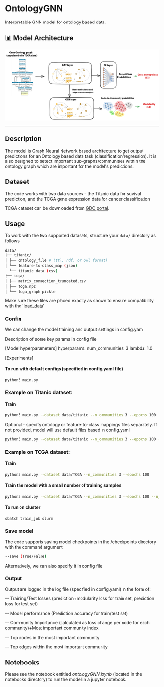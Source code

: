 # OntologyGNN

Interpretable GNN model for ontology based data.

## 📊 Model Architecture

![GNN Architecture](img/GNNmodel.png)

---

## Description

The model is Graph Neural Network based architecture to get output predictions for an Ontology based data task (classification/regression). It is also designed to detect important sub-graphs/communities within the ontology graph which are important for the model's predictions.

## Dataset

The code works with two data sources - the Titanic data for suvival prediction, and the TCGA gene expression data for cancer classification

TCGA dataset can be downloaded from [GDC portal](https://portal.gdc.cancer.gov/). 

## Usage

To work with the two supported datasets, structure your `data/` directory as follows:

```bash
data/
├── titanic/
│ ├── ontology_file # (ttl, rdf, or owl format)
│ └── feature-to-class_map (json)
  └── titanic data (csv)
├── tcga/
│ ├── matrix_connection_truncated.csv
│ ├── tcga.npz
│ └── tcga_graph.pickle
```


Make sure these files are placed exactly as shown to ensure compatibility with the `load_data'

### Config

We can change the model training and output settings in config.yaml

Description of some key params in config file

[Model hyperparameters]
hyperparams:
  num_communities: 3
  lambda: 1.0

[Experiments]


#### To run with default configs (specified in config.yaml file)

```bash
python3 main.py
```

### Example on Titanic dataset:

#### Train

```bash
python3 main.py --dataset data/titanic --n_communities 3 --epochs 100
```

Optional - specify ontology or feature-to-class mappings files separately. If not provided, model will use default files based in config.yaml

```bash
python3 main.py --dataset data/titanic --n_communities 3 --epochs 100 --ontology_file ontology.ttl
```

### Example on TCGA dataset:


#### Train


```bash
python3 main.py --dataset data/TCGA --n_communities 3 --epochs 100
```


#### Train the model with a small number of training samples

```bash
python3 main.py --dataset data/TCGA --n_communities 3 --epochs 100 --n_samples 1000
```

#### To run on cluster

```bash
sbatch train_job.slurm
```

### Save model 

The code supports saving model checkpoints in the /checkpoints directory with the command argument

```bash
--save (True/False)
```
Alternatively, we can also specify it in config file

### Output

Output are logged in the log file (specified in config.yaml) in the form of:

-- Training/Test losses (prediction+modularity loss for train set, prediction loss for test set)

-- Model performance (Prediction accuracy for train/test set)

-- Community Importance (calculated as loss change per node for each community)+Most important community index

-- Top nodes in the most important community

-- Top edges within the most important community

##  Notebooks

Please see the notebook entitled *ontologyGNN.ipynb* (located in the notebooks directory) to run the model in a jupyter notebook. 